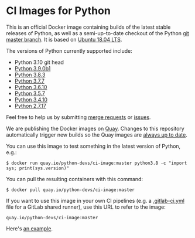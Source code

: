 # CI Images for Python

This is an official Docker image containing builds of the latest stable
releases of Python, as well as a semi-up-to-date checkout of the Python
[git master branch](https://github.com/python/cpython).  It is based on
[Ubuntu 18.04 LTS](http://releases.ubuntu.com/18.04/).

The versions of Python currently supported include:

* Python 3.10 git head
* [Python 3.9.0b1](https://www.python.org/downloads/release/python-390b1/)
* [Python 3.8.3](https://www.python.org/downloads/release/python-383/)
* [Python 3.7.7](https://www.python.org/downloads/release/python-377/)
* [Python 3.6.10](https://www.python.org/downloads/release/python-3610/)
* [Python 3.5.7](https://www.python.org/downloads/release/python-357/)
* [Python 3.4.10](https://www.python.org/downloads/release/python-3410/)
* [Python 2.7.17](https://www.python.org/downloads/release/python-2717/)

Feel free to help us by submitting [merge
requests](https://gitlab.com/python-devs/ci-images/merge_requests) or
[issues](https://gitlab.com/python-devs/ci-images/issues).

We are publishing the Docker images on [Quay](https://quay.io). Changes to
this repository automatically trigger new builds so the Quay images are [always
up to date](https://quay.io/repository/python-devs/ci-image?tab=info).

You can use this image to test something in the latest version of Python,
e.g.:

```
$ docker run quay.io/python-devs/ci-image:master python3.8 -c "import sys; print(sys.version)"
```

You can pull the resulting containers with this command:

```
$ docker pull quay.io/python-devs/ci-image:master
```

If you want to use this image in your own CI pipelines (e.g. a
[.gitlab-ci.yml](https://gitlab.com/help/ci/yaml/README.md) file for a GitLab
shared runner), use this URL to refer to the image:

```
quay.io/python-devs/ci-image:master
```

Here's [an example](https://gitlab.com/python-devs/importlib_resources/blob/master/.gitlab-ci.yml).
